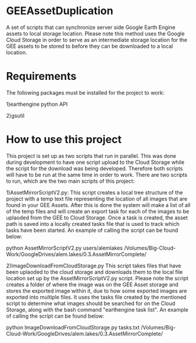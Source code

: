 # GEEAssetDuplication
A set of scripts that can synchronize server side Google Earth Engine assets to local storage location. Please note this method uses the Google Cloud Storage in order to serve as an intermediate storage location for the GEE assets to be stored to before they can be downloaded to a local location.

# Requirements
The following packages must be installed for the project to work:

1)earthengine python API

2)gsutil

# How to use this project
This project is set up as two scripts that run in parallel. This was done during development to have one script upload to the Cloud Storage while the script for the download was being developed. Therefore both scripts will have to be run at the same time in order to work. There are two scripts to run, which are the two main scripts of this project:

1)AssetMirrorScriptV2.py: This script creates a local tree structure of the project with a temp text file representing the location of all images that are found in your GEE Assets. After this is done the system will make a list of all of the temp files and will create an export task for each of the images to be uplaoded from the GEE to Cloud Storage. Once a task is created, the asset path is saved into a locally created tasks file that is used to track which tasks have been started. An example of calling the script can be found below:

python AssetMirrorScriptV2.py users/alemlakes /Volumes/Big-Cloud-Work/GoogleDrives/alem.lakes/0.3.AssetMirrorComplete/


2)ImageDownloadFromCloudStorage.py This script takes files that have been uplaoded to the cloud storage and downloads them to the local file location set up by the AssetMirrorScriptV2.py script. Please note the script creates a folder of where the image was on the GEE Asset storage and stores the exported image within it, due to how some exported images are exported into multiple files. It uses the tasks file created by the mentioned script to determine what images should be searched for on the Cloud Storage, along with the bash command "earthengine task list". An example of calling the script can be found below:

python ImageDownloadFromCloudStorage.py tasks.txt /Volumes/Big-Cloud-Work/GoogleDrives/alem.lakes/0.3.AssetMirrorComplete/
